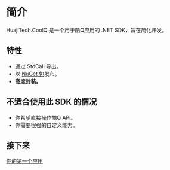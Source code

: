 # 简介

HuajiTech.CoolQ 是一个用于酷Q应用的 .NET SDK，旨在简化开发。

## 特性

- 通过 StdCall 导出。
- 以 [NuGet 包](https://www.nuget.org/packages/HuajiTech.CoolQ/)发布。
- **高度封装。**

## 不适合使用此 SDK 的情况

- 你希望直接操作酷Q API。
- 你需要很强的自定义能力。

## 接下来

[你的第一个应用](your_first_app.md)
